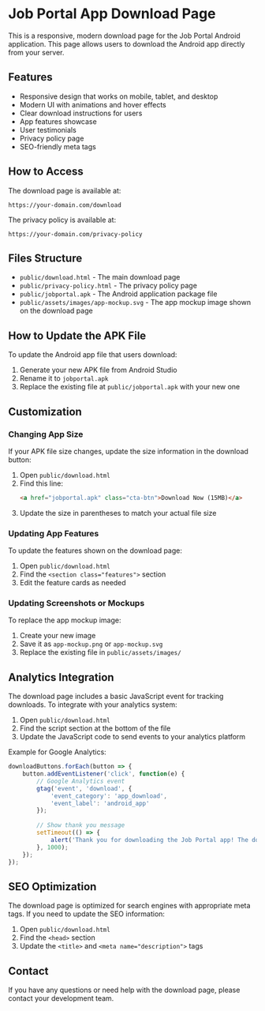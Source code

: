 # Job Portal App Download Page

This is a responsive, modern download page for the Job Portal Android application. This page allows users to download the Android app directly from your server.

## Features

- Responsive design that works on mobile, tablet, and desktop
- Modern UI with animations and hover effects
- Clear download instructions for users
- App features showcase
- User testimonials
- Privacy policy page
- SEO-friendly meta tags

## How to Access

The download page is available at:
```
https://your-domain.com/download
```

The privacy policy is available at:
```
https://your-domain.com/privacy-policy
```

## Files Structure

- `public/download.html` - The main download page
- `public/privacy-policy.html` - The privacy policy page
- `public/jobportal.apk` - The Android application package file
- `public/assets/images/app-mockup.svg` - The app mockup image shown on the download page

## How to Update the APK File

To update the Android app file that users download:

1. Generate your new APK file from Android Studio
2. Rename it to `jobportal.apk`
3. Replace the existing file at `public/jobportal.apk` with your new one

## Customization

### Changing App Size

If your APK file size changes, update the size information in the download button:

1. Open `public/download.html`
2. Find this line:
   ```html
   <a href="jobportal.apk" class="cta-btn">Download Now (15MB)</a>
   ```
3. Update the size in parentheses to match your actual file size

### Updating App Features

To update the features shown on the download page:

1. Open `public/download.html`
2. Find the `<section class="features">` section
3. Edit the feature cards as needed

### Updating Screenshots or Mockups

To replace the app mockup image:

1. Create your new image
2. Save it as `app-mockup.png` or `app-mockup.svg`
3. Replace the existing file in `public/assets/images/`

## Analytics Integration

The download page includes a basic JavaScript event for tracking downloads. To integrate with your analytics system:

1. Open `public/download.html`
2. Find the script section at the bottom of the file
3. Update the JavaScript code to send events to your analytics platform

Example for Google Analytics:
```javascript
downloadButtons.forEach(button => {
    button.addEventListener('click', function(e) {
        // Google Analytics event
        gtag('event', 'download', {
            'event_category': 'app_download',
            'event_label': 'android_app'
        });
        
        // Show thank you message
        setTimeout(() => {
            alert('Thank you for downloading the Job Portal app! The download should start automatically.');
        }, 1000);
    });
});
```

## SEO Optimization

The download page is optimized for search engines with appropriate meta tags. If you need to update the SEO information:

1. Open `public/download.html`
2. Find the `<head>` section
3. Update the `<title>` and `<meta name="description">` tags

## Contact

If you have any questions or need help with the download page, please contact your development team. 